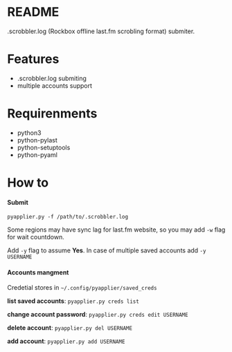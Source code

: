 # README

.scrobbler.log (Rockbox offline last.fm scrobling format) submiter.

# Features

  - .scrobbler.log submiting
  - multiple accounts support

# Requirenments

 - python3
 - python-pylast
 - python-setuptools
 - python-pyaml

# How to

#### Submit

```pyapplier.py -f /path/to/.scrobbler.log```

Some regions may have sync lag for last.fm website, so you may add ```-w``` flag for wait countdown.

Add ```-y``` flag to assume **Yes**. In case of multiple saved accounts add ```-y USERNAME``` 

#### Accounts mangment

Credetial stores in ```~/.config/pyapplier/saved_creds```

**list saved accounts**: ```pyapplier.py creds list```

**change account password**: ```pyapplier.py creds edit USERNAME```

**delete account**: ```pyapplier.py del USERNAME```

**add account**: ```pyapplier.py add USERNAME```